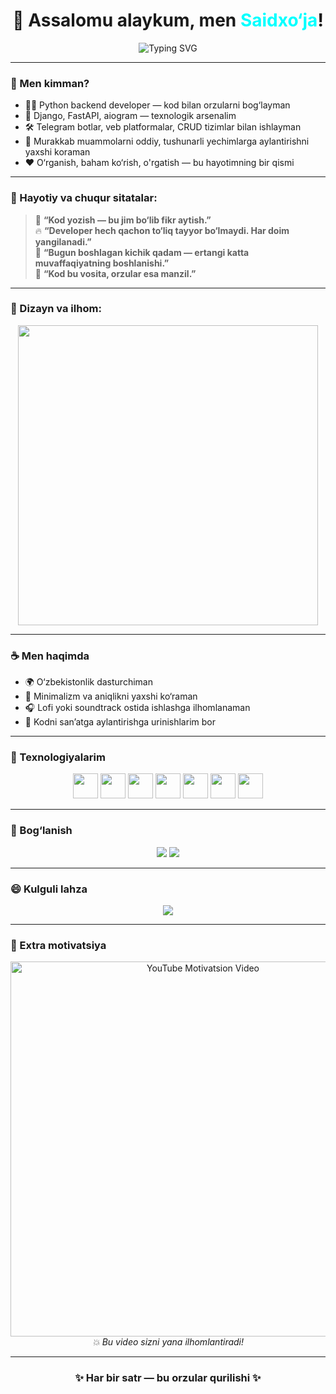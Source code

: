 <h1 align="center">👋 Assalomu alaykum, men <span style="color:#00FFFF;">Saidxo‘ja</span>!</h1>

<p align="center">
  <img 
    src="https://readme-typing-svg.herokuapp.com?font=Fira+Code&size=28&duration=3000&pause=1000&center=true&vCenter=true&width=1000&lines=💡+Kod+mening+hayotim mazmuni!;🎯+Orzularni+dasturga+aylantiraman!;🧠+Har+hafta+1%+o‘sish+prinsipida+ishlayman!;⚙️+Har+bir+muammo+–+yashirin+yechim+kutmoqda!"
    alt="Typing SVG"
  />
</p>

---

### 🌟 Men kimman?

- 👨‍💻 Python backend developer — kod bilan orzularni bog‘layman  
- 🚀 Django, FastAPI, aiogram — texnologik arsenalim  
- 🛠 Telegram botlar, veb platformalar, CRUD tizimlar bilan ishlayman  
- 🧩 Murakkab muammolarni oddiy, tushunarli yechimlarga aylantirishni yaxshi koraman  
- ❤️ O‘rganish, baham ko‘rish, o'rgatish — bu hayotimning bir qismi

---

### 💬 Hayotiy va chuqur sitatalar:

> 🧠 **“Kod yozish — bu jim bo‘lib fikr aytish.”**  
> 🔥 **“Developer hech qachon to‘liq tayyor bo‘lmaydi. Har doim yangilanadi.”**  
> 🌱 **“Bugun boshlagan kichik qadam — ertangi katta muvaffaqiyatning boshlanishi.”**  
> 🤖 **“Kod bu vosita, orzular esa manzil.”**

---

### 🎨 Dizayn va ilhom:

<p align="center">
  <img src="https://media.giphy.com/media/LMcB8XospGZO8UQq87/giphy.gif" width="480"/>
</p>

---

### ☕️ Men haqimda

- 🌍 O‘zbekistonlik dasturchiman
- 🧠 Minimalizm va aniqlikni yaxshi ko‘raman
- 🎧 Lofi yoki soundtrack ostida ishlashga ilhomlanaman
- 🎨 Kodni san’atga aylantirishga urinishlarim bor

---

### 🧰 Texnologiyalarim

<p align="center">
  <img src="https://cdn.jsdelivr.net/gh/devicons/devicon/icons/python/python-original.svg" width="40"/>
  <img src="https://cdn.jsdelivr.net/gh/devicons/devicon/icons/django/django-plain.svg" width="40"/>
  <img src="https://cdn.jsdelivr.net/gh/devicons/devicon/icons/fastapi/fastapi-original.svg" width="40"/>
  <img src="https://cdn.jsdelivr.net/gh/devicons/devicon/icons/postgresql/postgresql-original.svg" width="40"/>
  <img src="https://cdn.jsdelivr.net/gh/devicons/devicon/icons/javascript/javascript-original.svg" width="40"/>
  <img src="https://cdn.jsdelivr.net/gh/devicons/devicon/icons/html5/html5-original.svg" width="40"/>
  <img src="https://cdn.jsdelivr.net/gh/devicons/devicon/icons/css3/css3-original.svg" width="40"/>
</p>

---

### 🔗 Bog‘lanish

<p align="center">
  <a href="https://t.me/saidxooja"><img src="https://img.shields.io/badge/Telegram-blue?logo=telegram" /></a>
  <a href="mailto:ekshinsaidxoja@gmail.com"><img src="https://img.shields.io/badge/Email-red?logo=gmail" /></a>
</p>

---

### 😄 Kulguli lahza

<p align="center">
  <img src="https://readme-jokes.vercel.app/api?hideBorder&bgColor=%230d1117&qColor=%23ffcc00&aColor=%23ffffff" />
</p>

---

### 🎥 Extra motivatsiya

<p align="center">
  <a href="https://www.youtube.com/watch?v=mrHNSanmqQ4" target="_blank">
    <img src="https://img.youtube.com/vi/mrHNSanmqQ4/maxresdefault.jpg" width="600" alt="YouTube Motivatsion Video">
  </a>
  <br/>
  <i>💥 Bu video sizni yana ilhomlantiradi!</i>
</p>

---

<h3 align="center">✨ Har bir satr — bu orzular qurilishi ✨</h3>
